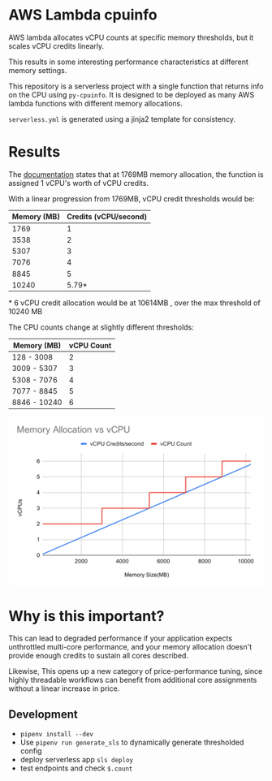 # AWS Lambda cpuinfo

AWS lambda allocates vCPU counts at specific memory thresholds, but it scales vCPU credits linearly.

This results in some interesting performance characteristics at different memory settings.

This repository is a serverless project with a single function that returns info on the CPU using `py-cpuinfo`. It is designed to be deployed as many AWS lambda functions with different memory allocations. 

`serverless.yml` is generated using a jinja2 template for consistency. 

# Results
The [documentation](https://docs.aws.amazon.com/lambda/latest/dg/configuration-memory.html) states that at 1769MB memory allocation, the function is assigned 1 vCPU's worth of vCPU credits.

With a linear progression from 1769MB, vCPU credit thresholds would be:

| Memory (MB) | Credits (vCPU/second)        |
|-------------|------------------------------|
| 1769        | 1                            |
| 3538        | 2                            |
| 5307        | 3                            |
| 7076        | 4                            |
| 8845        | 5                            |
| 10240       | 5.79*                        |

\* 6 vCPU credit allocation would be at 10614MB , over the max threshold of 10240 MB

The CPU counts change at slightly different thresholds:

| Memory (MB)   | vCPU Count |
|---------------|------------|
| 128 - 3008    | 2          |
| 3009 - 5307   | 3          |
| 5308 - 7076   | 4          |
| 7077 - 8845   | 5          |
| 8846 - 10240  | 6          |

![Graph](docs/graph.svg)
# Why is this important?

This can lead to degraded performance if your application expects unthrottled multi-core performance, and your memory allocation doesn't provide enough credits to sustain all cores described. 

Likewise, This opens up a new category of price-performance tuning, since highly threadable workflows can benefit from additional core assignments without a linear increase in price. 

## Development

* `pipenv install --dev`
* Use `pipenv run generate_sls` to dynamically generate thresholded config
* deploy serverless app `sls deploy`
* test endpoints and check `$.count`